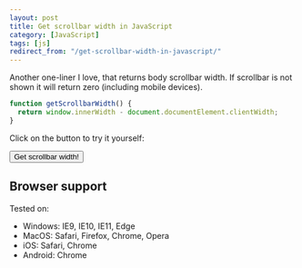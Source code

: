 ```yaml
---
layout: post
title: Get scrollbar width in JavaScript
category: [JavaScript]
tags: [js]
redirect_from: "/get-scrollbar-width-in-javascript/"
---
```


Another one-liner I love, that returns body scrollbar width.
If scrollbar is not shown it will return zero (including mobile devices).

```js
function getScrollbarWidth() {
  return window.innerWidth - document.documentElement.clientWidth;
}
```

Click on the button to try it yourself:

<button style="margin-top: 0" class="Post-readmore" onclick="alert('Scroll bar width is ' + (window.innerWidth - document.documentElement.clientWidth) + 'px')">Get scrollbar width!</button>

## Browser support

Tested on:
* Windows: IE9, IE10, IE11, Edge
* MacOS: Safari, Firefox, Chrome, Opera
* iOS: Safari, Chrome
* Android: Chrome
